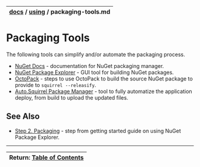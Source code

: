 | [docs](..)  / [using](.) / packaging-tools.md
|:---|


# Packaging Tools

The following tools can simplify and/or automate the packaging process.

* [NuGet Docs](http://docs.nuget.org/) - documentation for NuGet packaging manager.
* [NuGet Package Explorer](https://npe.codeplex.com/) - GUI tool for building NuGet packages.
* [OctoPack](octopack.md) - steps to use OctoPack to build the source NuGet package to provide to `squirrel --releasify`.
* [Auto.Squirrel Package Manager](https://github.com/tenacious/Auto.Squirrel) - tool to fully automatize the application deploy, from build to upload the updated files.
 

## See Also

* [Step 2. Packaging](../getting-started/2-packaging.md) - step from getting started guide on using NuGet Package Explorer. 


---
| Return: [Table of Contents](../readme.md) |
|----|

